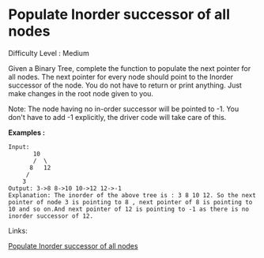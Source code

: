 # Populate Inorder successor of all nodes

Difficulty Level : Medium

Given a Binary Tree, complete the function to populate the next pointer for all nodes. The next pointer for every node should point to the Inorder successor of the node.
You do not have to return or print anything. Just make changes in the root node given to you.

Note: The node having no in-order successor will be pointed to -1. You don't have to add -1 explicitly, the driver code will take care of this.

**Examples :**

```
Input:
       10
       /  \
      8   12
     /
    3
Output: 3->8 8->10 10->12 12->-1
Explanation: The inorder of the above tree is : 3 8 10 12. So the next pointer of node 3 is pointing to 8 , next pointer of 8 is pointing to 10 and so on.And next pointer of 12 is pointing to -1 as there is no inorder successor of 12.
```

Links:

[Populate Inorder successor of all nodes](https://www.geeksforgeeks.org/problems/populate-inorder-successor-for-all-nodes/1)
